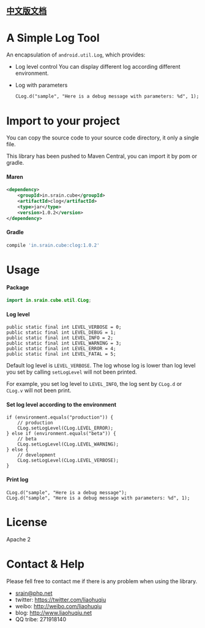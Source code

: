 ## [中文版文档](https://github.com/liaohuqiu/android-CLog/blob/master/README-cn.md)

# A Simple Log Tool

An encapsulation of `android.util.Log`, which provides:

* Log level control
    You can display different log according different environment.

* Log with parameters
    ```
    CLog.d("sample", "Here is a debug message with parameters: %d", 1);
    ```

# Import to your project

You can copy the source code to your source code directory, it only a single file.

This library has been pushed to Maven Central, you can import it by pom or gradle.

#### Maren

```xml
<dependency>
    <groupId>in.srain.cube</groupId>
    <artifactId>clog</artifactId>
    <type>jar</type>
    <version>1.0.2</version>
</dependency>
```

#### Gradle

``` groovy
compile 'in.srain.cube:clog:1.0.2'
```

# Usage

#### Package

```java
import in.srain.cube.util.CLog;
```

#### Log level

```
public static final int LEVEL_VERBOSE = 0;
public static final int LEVEL_DEBUG = 1;
public static final int LEVEL_INFO = 2;
public static final int LEVEL_WARNING = 3;
public static final int LEVEL_ERROR = 4;
public static final int LEVEL_FATAL = 5;
```

Default log level is `LEVEL_VERBOSE`. The log whose log is lower than log level you set by calling `setLogLevel` will not been printed.

For example, you set log level to `LEVEL_INFO`, the log sent by `CLog.d` or `CLog.v` will not been print.

#### Set log level according to the environment

```
if (environment.equals("production")) {
    // production
    CLog.setLogLevel(CLog.LEVEL_ERROR);
} else if (environment.equals("beta")) {
    // beta
    CLog.setLogLevel(CLog.LEVEL_WARNING);
} else {
    // development
    CLog.setLogLevel(CLog.LEVEL_VERBOSE);
}
```

#### Print log

```
CLog.d("sample", "Here is a debug message");
CLog.d("sample", "Here is a debug message with parameters: %d", 1);
```


# License

Apache 2

# Contact & Help

Please fell free to contact me if there is any problem when using the library.

* srain@php.net
* twitter: https://twitter.com/liaohuqiu
* weibo: http://weibo.com/liaohuqiu
* blog: http://www.liaohuqiu.net
* QQ tribe: 271918140
